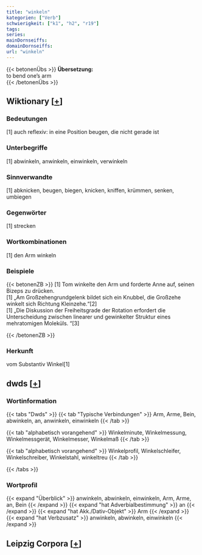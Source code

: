 ```yaml
---
title: "winkeln"
kategorien: ["Verb"]
schwierigkeit: ["k1", "h2", "r19"]
tags:
series:
mainDornseiffs:
domainDornseiffs:
url: "winkeln"
---
```


{{< betonenÜbs >}}
**Übersetzung:**  
to bend one’s arm  
{{< /betonenÜbs >}}

## Wiktionary [[+](https://de.wiktionary.org/wiki/winkeln)]

### Bedeutungen
[1] auch reflexiv: in eine Position beugen, die nicht gerade ist  

### Unterbegriffe
[1] abwinkeln, anwinkeln, einwinkeln, verwinkeln  

### Sinnverwandte
[1] abknicken, beugen, biegen, knicken, kniffen, krümmen, senken, umbiegen  

### Gegenwörter
[1] strecken  

### Wortkombinationen
[1] den Arm winkeln  

### Beispiele
{{< betonenZB >}}
[1] Tom winkelte den Arm und forderte Anne auf, seinen Bizeps zu drücken.  
[1] „Am Großzehengrundgelenk bildet sich ein Knubbel, die Großzehe winkelt sich Richtung Kleinzehe.“[2]  
[1] „Die Diskussion der Freiheitsgrade der Rotation erfordert die Unterscheidung zwischen linearer und gewinkelter Struktur eines mehratomigen Moleküls. “[3]  

{{< /betonenZB >}}
### Herkunft
vom Substantiv Winkel[1]  



## dwds [[+](https://www.dwds.de/wb/winkeln)]

### Wortinformation
{{< tabs "Dwds" >}}
{{< tab "Typische Verbindungen" >}}
Arm, Arme, Bein, abwinkeln, an, anwinkeln, einwinkeln
{{< /tab >}}

{{< tab "alphabetisch vorangehend" >}}
Winkelminute, Winkelmessung, Winkelmessgerät, Winkelmesser, Winkelmaß
{{< /tab >}}

{{< tab "alphabetisch vorangehend" >}}
Winkelprofil, Winkelschleifer, Winkelschreiber, Winkelstahl, winkeltreu
{{< /tab >}}

{{< /tabs >}}

### Wortprofil
{{< expand "Überblick" >}} anwinkeln, abwinkeln, einwinkeln, Arm, Arme, an, Bein {{< /expand >}}
{{< expand "hat Adverbialbestimmung" >}} an {{< /expand >}}
{{< expand "hat Akk./Dativ-Objekt" >}} Arm {{< /expand >}}
{{< expand "hat Verbzusatz" >}} anwinkeln, abwinkeln, einwinkeln {{< /expand >}}

## Leipzig Corpora [[+](https://corpora.uni-leipzig.de/en/res?word=winkeln&corpusId=deu_newscrawl-public_2018)]

